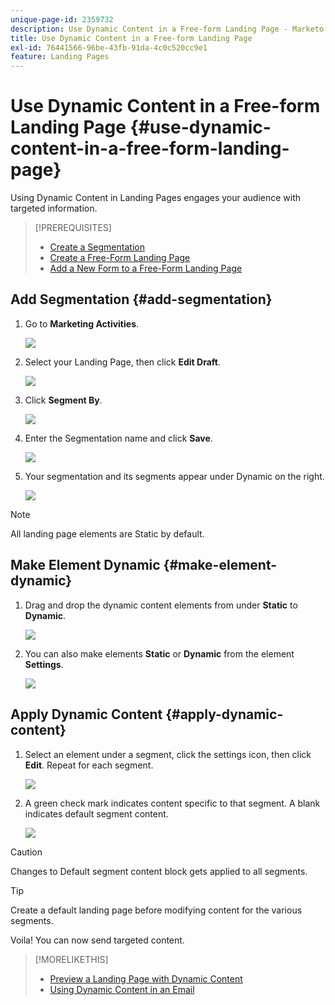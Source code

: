 ```yaml
---
unique-page-id: 2359732
description: Use Dynamic Content in a Free-form Landing Page - Marketo Docs - Product Documentation
title: Use Dynamic Content in a Free-form Landing Page
exl-id: 76441566-96be-43fb-91da-4c0c520cc9e1
feature: Landing Pages
---
```

# Use Dynamic Content in a Free-form Landing Page {#use-dynamic-content-in-a-free-form-landing-page}

Using Dynamic Content in Landing Pages engages your audience with targeted information.

>[!PREREQUISITES]
>
>* [Create a Segmentation](/help/marketo/product-docs/personalization/segmentation-and-snippets/segmentation/create-a-segmentation.md)
>* [Create a Free-Form Landing Page](/help/marketo/product-docs/demand-generation/landing-pages/free-form-landing-pages/create-a-free-form-landing-page.md)
>* [Add a New Form to a Free-Form Landing Page](/help/marketo/product-docs/demand-generation/landing-pages/free-form-landing-pages/add-a-new-form-to-a-free-form-landing-page.md)

## Add Segmentation {#add-segmentation}

1. Go to **Marketing Activities**.

   ![](assets/login-marketing-activities-2.png)

1. Select your Landing Page, then click **Edit Draft**.

   ![](assets/landingpageeditdraft-1.jpg)

1. Click **Segment By**.

   ![](assets/image2014-9-17-12-3a8-3a46.png)

1. Enter the Segmentation name and click **Save**.

   ![](assets/image2014-9-17-12-3a8-3a53.png)

1. Your segmentation and its segments appear under Dynamic on the right.

   ![](assets/image2014-9-17-12-3a9-3a3.png)

>[!NOTE]
>
>All landing page elements are Static by default.

## Make Element Dynamic {#make-element-dynamic}

1. Drag and drop the dynamic content elements from under **Static** to **Dynamic**.

   ![](assets/image2014-9-17-12-3a10-3a8.png)

1. You can also make elements **Static** or **Dynamic** from the element **Settings**.

   ![](assets/image2014-9-17-12-3a10-3a14.png)

## Apply Dynamic Content {#apply-dynamic-content}

1. Select an element under a segment, click the settings icon, then click **Edit**. Repeat for each segment.

   ![](assets/image2014-9-17-12-3a11-3a43.png)

1. A green check mark indicates content specific to that segment. A blank indicates default segment content.

   ![](assets/image2014-9-17-12-3a12-3a52.png)

>[!CAUTION]
>
>Changes to Default segment content block gets applied to all segments.

>[!TIP]
>
>Create a default landing page before modifying content for the various segments.

Voila! You can now send targeted content.

>[!MORELIKETHIS]
>
>* [Preview a Landing Page with Dynamic Content](/help/marketo/product-docs/demand-generation/landing-pages/landing-page-actions/preview-a-landing-page-with-dynamic-content.md)
>* [Using Dynamic Content in an Email](/help/marketo/product-docs/email-marketing/general/functions-in-the-editor/using-dynamic-content-in-an-email.md)
